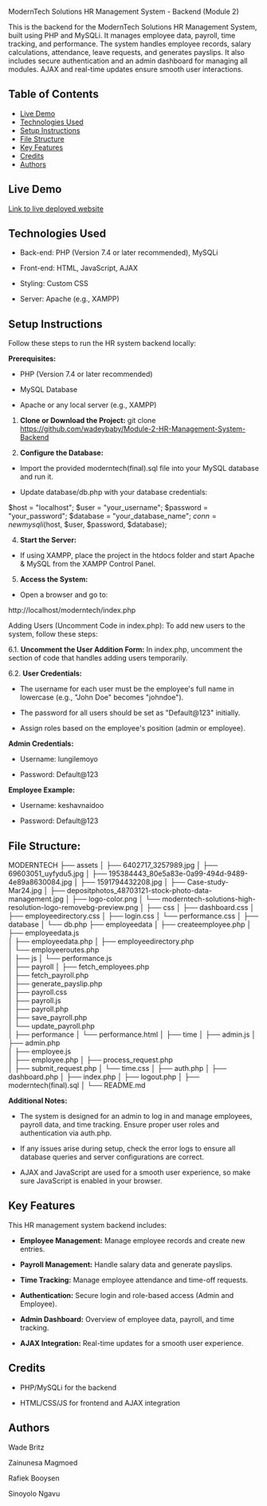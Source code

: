 ModernTech Solutions HR Management System - Backend (Module 2)


This is the backend for the ModernTech Solutions HR Management System, built using PHP and MySQLi. It manages employee data, payroll, time tracking, and performance. The system handles employee records, salary calculations, attendance, leave requests, and generates payslips. It also includes secure authentication and an admin dashboard for managing all modules. AJAX and real-time updates ensure smooth user interactions.


## Table of Contents
- [Live Demo](#live-demo)
- [Technologies Used](#technologies-used)
- [Setup Instructions](#setup-instructions)
- [File Structure](#file-structure)
- [Key Features](#key-features)
- [Credits](#credits)
- [Authors](#authors)

## Live Demo
[Link to live deployed website]()

## Technologies Used
* Back-end: PHP (Version 7.4 or later recommended), MySQLi

* Front-end: HTML, JavaScript, AJAX

* Styling: Custom CSS

* Server: Apache (e.g., XAMPP)

## Setup Instructions
Follow these steps to run the HR system backend locally:

**Prerequisites:**

* PHP (Version 7.4 or later recommended)

* MySQL Database

* Apache or any local server (e.g., XAMPP)

1. **Clone or Download the Project:**
git clone https://github.com/wadeybaby/Module-2-HR-Management-System-Backend

3. **Configure the Database:**

* Import the provided moderntech(final).sql file into your MySQL database and run it.

* Update database/db.php with your database credentials:

$host = "localhost";
$user = "your_username";
$password = "your_password";
$database = "your_database_name";
$conn = new mysqli($host, $user, $password, $database);

4. **Start the Server:**

* If using XAMPP, place the project in the htdocs folder and start Apache & MySQL from the XAMPP Control Panel.

5. **Access the System:**

* Open a browser and go to:

http://localhost/moderntech/index.php

Adding Users (Uncomment Code in index.php): To add new users to the system, follow these steps:

6.1. **Uncomment the User Addition Form:** In index.php, uncomment the section of code that handles adding users temporarily.

6.2. **User Credentials:**

* The username for each user must be the employee's full name in lowercase (e.g., "John Doe" becomes "johndoe").

* The password for all users should be set as "Default@123" initially.

* Assign roles based on the employee's position (admin or employee).

**Admin Credentials:**

* Username: lungilemoyo

* Password: Default@123

**Employee Example:**

* Username: keshavnaidoo

* Password: Default@123

## File Structure:

MODERNTECH
├── assets
│    ├── 6402717_3257989.jpg
│    ├── 69603051_uyfydu5.jpg
│    ├── 195384443_80e5a83e-0a99-494d-9489-4e89a8630084.jpg
│    ├── 1591794432208.jpg
│    ├── Case-study-Mar24.jpg
│    ├── depositphotos_48703121-stock-photo-data-management.jpg
│    ├── logo-color.png
│    └── moderntech-solutions-high-resolution-logo-removebg-preview.png
│
├── css
│    ├── dashboard.css
│    ├── employeedirectory.css
│    ├── login.css
│    └── performance.css
│
├── database
│   └── db.php
├── employeedata
│   ├── createemployee.php 
│   ├── employeedata.js            
│   ├── employeedata.php 
│   ├── employeedirectory.php          
│   └── employeeroutes.php              
│
├── js
│   └── performance.js                 
│
├── payroll
│   ├── fetch_employees.php             
│   ├── fetch_payroll.php               
│   ├── generate_payslip.php            
│   ├── payroll.css        
│   ├── payroll.js                      
│   ├── payroll.php                     
│   ├── save_payroll.php                
│   └── update_payroll.php              
│
├── performance
│   └── performance.html
│
├── time
│   ├── admin.js
│   ├── admin.php                  
│   ├── employee.js                    
│   ├── employee.php
│   ├── process_request.php           
│   ├── submit_request.php
│   └── time.css
│
├── auth.php
│
├── dashboard.php
│
├── index.php
│
├── logout.php
│
├── moderntech(final).sql
│
└── README.md

**Additional Notes:**

* The system is designed for an admin to log in and manage employees, payroll data, and time tracking. Ensure proper user roles and authentication via auth.php.

* If any issues arise during setup, check the error logs to ensure all database queries and server configurations are correct.

* AJAX and JavaScript are used for a smooth user experience, so make sure JavaScript is enabled in your browser.

## Key Features
This HR management system backend includes:

* **Employee Management:** Manage employee records and create new entries.

* **Payroll Management:** Handle salary data and generate payslips.

* **Time Tracking:** Manage employee attendance and time-off requests.

* **Authentication:** Secure login and role-based access (Admin and Employee).

* **Admin Dashboard:** Overview of employee data, payroll, and time tracking.

* **AJAX Integration:** Real-time updates for a smooth user experience.

## Credits
* PHP/MySQLi for the backend

* HTML/CSS/JS for frontend and AJAX integration

## Authors
Wade Britz

Zainunesa Magmoed

Rafiek Booysen

Sinoyolo Ngavu
